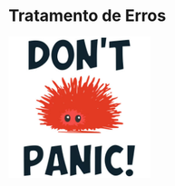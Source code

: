 # Tratamento de Erros

<img src="https://raw.githubusercontent.com/rochacbruno/rust_memes/master/img/dontpanic.jpg" width="250px"/>
